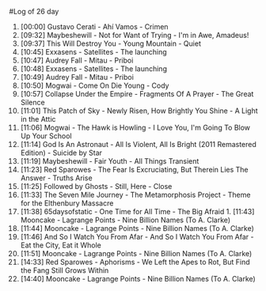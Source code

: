 #Log of 26 day

1. [00:00] Gustavo Cerati - Ahí Vamos - Crimen
1. [09:32] Maybeshewill - Not for Want of Trying - I'm in Awe, Amadeus!
1. [09:37] This Will Destroy You - Young Mountain - Quiet
1. [10:45] Exxasens - Satellites - The launching
1. [10:47] Audrey Fall - Mitau - Priboi
1. [10:48] Exxasens - Satellites - The launching
1. [10:49] Audrey Fall - Mitau - Priboi
1. [10:50] Mogwai - Come On Die Young - Cody
1. [10:57] Collapse Under the Empire - Fragments Of A Prayer - The Great Silence
1. [11:01] This Patch of Sky - Newly Risen, How Brightly You Shine - A Light in the Attic
1. [11:06] Mogwai - The Hawk is Howling - I Love You, I'm Going To Blow Up Your School
1. [11:14] God Is An Astronaut - All Is Violent, All Is Bright (2011 Remastered Edition) - Suicide by Star
1. [11:19] Maybeshewill - Fair Youth - All Things Transient
1. [11:23] Red Sparowes - The Fear Is Excruciating, But Therein Lies The Answer - Truths Arise
1. [11:25] Followed by Ghosts - Still, Here - Close
1. [11:33] The Seven Mile Journey - The Metamorphosis Project - Theme for the Elthenbury Massacre
1. [11:38] 65daysofstatic - One Time for All Time - The Big Afraid
                                                                          1. [11:43] Mooncake - Lagrange Points - Nine Billion Names (To A. Clarke)
1. [11:44] Mooncake - Lagrange Points - Nine Billion Names (To A. Clarke)
1. [11:46] And So I Watch You From Afar - And So I Watch You From Afar - Eat the City, Eat it Whole
1. [11:51] Mooncake - Lagrange Points - Nine Billion Names (To A. Clarke)
1. [14:33] Red Sparowes - Aphorisms - We Left the Apes to Rot, But Find the Fang Still Grows Within
1. [14:40] Mooncake - Lagrange Points - Nine Billion Names (To A. Clarke)
